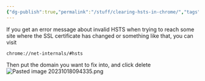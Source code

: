 ```yaml
---
{"dg-publish":true,"permalink":"/stuff/clearing-hsts-in-chrome/","tags":["public","chrome"],"noteIcon":"1"}
---
```


If you get an error message about invalid HSTS when trying to reach some site where the SSL certificate has changed or something like that, you can visit 
```
chrome://net-internals/#hsts
```
Then put the domain you want to fix into, and click delete
![Pasted image 20231018094335.png](/img/user/Stuff/attachments/Pasted%20image%2020231018094335.png)
